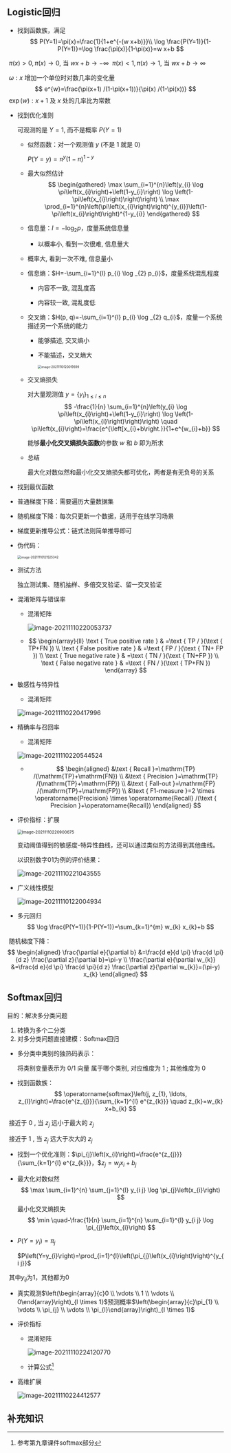 ## Logistic回归

- 找到函数族，满足
  $$
  P(Y=1)=\pi(x)=\frac{1}{1+e^{-(w x+b)}}\\
  \log \frac{P(Y=1)}{1-P(Y=1)}=\log \frac{\pi(x)}{1-\pi(x)}=w x+b
  $$

​		$\pi(x)>0, \pi(x) \rightarrow 0$, 当 $w x+b \rightarrow-\infty$
​		$\pi(x)<1, \pi(x) \rightarrow 1$, 当 $w x+b \rightarrow \infty$		

​		$\omega : x$ 增加一个单位时对数几率的变化量
$$
e^{w}=\frac{\pi(x+1) /(1-\pi(x+1))}{\pi(x) /(1-\pi(x))}
$$
​		$\exp (w): x+1$ 及 $x$ 处的几率比为常数

- 找到优化准则

  可观测的是 $Y=1$, 而不是概率 $P(Y=1)$

    - 似然函数：对一个观测值 $y$ (不是 1 就是 0)

      $P(Y=y)=\pi^{y}(1-\pi)^{1-y}$

    - 最大似然估计
      $$
      \begin{gathered}
      \max \sum_{i=1}^{n}\left(y_{i} \log \pi\left(x_{i}\right)+\left(1-y_{i}\right) \log \left(1-\pi\left(x_{i}\right)\right)\right) \\
      \max \prod_{i=1}^{n}\left(\pi\left(x_{i}\right)\right)^{y_{i}}\left(1-\pi\left(x_{i}\right)\right)^{1-y_{i}}
      \end{gathered}
      $$

    - 信息量：$I=-\log _{2} p$，度量系统信息量

      - 以概率小, 看到一次很难, 信息量大
      
  - 概率大, 看到一次不难, 信息量小
  
  - 信息熵：$H=-\sum_{i=1}^{l} p_{i} \log _{2} p_{i}$，度量系统混乱程度
  
    - 内容不一致, 混乱度高 
  
    - 内容较一致, 混乱度低
  
  - 交叉熵：$H(p, q)=-\sum_{i=1}^{l} p_{i} \log _{2} q_{i}$，度量一个系统描述另一个系统的能力
  
    - 能够描述, 交叉熵小 
  
    - 不能描述，交叉熵大
  
      <img src="lecture9.assets/image-20211110120019599.png" alt="image-20211110120019599" style="zoom:50%;" />
  
  - 交叉熵损失
  
    对大量观测值 $y =\left\{y_{i}\right\}_{1 \leq i \leq n}$
    $$
    -\frac{1}{n} \sum_{i=1}^{n}\left(y_{i} \log \pi\left(x_{i}\right)+\left(1-y_{i}\right) \log \left(1-\pi\left(x_{i}\right)\right)\right) \quad \pi\left(x_{i}\right)=\frac{e^{\left[x_{i}+b\right.}}{1+e^{w_{i}+b}}
    $$
    
    能够**最小化交叉嫡损失函数**的参数 $w$ 和 $b$ 即为所求
    
  - 总结
  
    最大化对数似然和最小化交叉熵损失都可优化，两者是有无负号的关系

-  找到最优函数

  - 普通梯度下降：需要遍历大量数据集

  - 随机梯度下降：每次只更新一个数据，适用于在线学习场景

  - 梯度更新推导公式：链式法则简单推导即可

  - 伪代码：

    <img src="lecture9.assets/image-20211110121525342.png" alt="image-20211110121525342" style="zoom:50%;" />

- 测试方法

  独立测试集、随机抽样、多倍交叉验证、留一交叉验证

- 混淆矩阵与错误率

  - 混淆矩阵

    ![image-20211110220053737](lecture9.assets/image-20211110220053737.png)

  - $$
    \begin{array}{ll}
    \text { True positive rate } & =\text { TP / }(\text { TP+FN }) \\
    \text { False positive rate } & =\text { FP / }(\text { TN+ FP }) \\
    \text { True negative rate } & =\text { TN / }(\text { TN+FP }) \\
    \text { False negative rate } & =\text { FN / }(\text { TP+FN })
    \end{array}
    $$

- 敏感性与特异性

  - 混淆矩阵

  ![image-20211110220417996](lecture9.assets/image-20211110220417996.png)

- 精确率与召回率

  - 混淆矩阵

  ![image-20211110220544524](lecture9.assets/image-20211110220544524.png)

  - $$
    \begin{aligned}
    &\text { Recall }=\mathrm{TP} /(\mathrm{TP}+\mathrm{FN}) \\
    &\text { Precision }=\mathrm{TP} /(\mathrm{TP}+\mathrm{FP}) \\
    &\text { Fall-out }=\mathrm{FP} /(\mathrm{TP}+\mathrm{FP}) \\
    &\text { F1-measure }=2 \times \operatorname{Precision} \times \operatorname{Recall} /(\text { Precision }+\operatorname{Recall})
    \end{aligned}
    $$

- 评价指标：扩展

  <img src="lecture9.assets/image-20211110220900675.png" alt="image-20211110220900675" style="zoom:67%;" />

  变动阈值得到的敏感度-特异性曲线，还可以通过类似的方法得到其他曲线。

  以识别数字01为例的评价结果：

  ![image-20211110221043555](lecture9.assets/image-20211110221043555.png)

- 广义线性模型

  ![image-20211110122004934](lecture9.assets/image-20211110122004934.png)

- 多元回归
  $$
  \log \frac{P(Y=1)}{1-P(Y=1)}=\sum_{k=1}^{m} w_{k} x_{k}+b
  $$

​		随机梯度下降：
$$
\begin{aligned}
\frac{\partial e}{\partial b} &=\frac{d e}{d \pi} \frac{d \pi}{d z} \frac{\partial z}{\partial b}=\pi-y \\
\frac{\partial e}{\partial w_{k}} &=\frac{d e}{d \pi} \frac{d \pi}{d z} \frac{\partial z}{\partial w_{k}}=(\pi-y) x_{k}
\end{aligned}
$$

## Softmax回归

目的：解决多分类问题

1. 转换为多个二分类
2. 对多分类问题直接建模：Softmax回归

- 多分类中类别的独热码表示：

  将类别变量表示为 $0 / 1$ 向量 属于哪个类别, 对应维度为 1 ; 其他维度为 0

- 找到函数族：
  $$
  \operatorname{softmax}\left(j, z_{1}, \ldots, z_{l}\right)=\frac{e^{z_{j}}}{\sum_{k=1}^{l} e^{z_{k}}} \quad z_{k}=w_{k} x+b_{k}
  $$

​		接近于 0 , 当 $z_{j}$ 远小于最大的 $z_{j}$ 

​		接近于 1 , 当 $z_{j}$ 远大于次大的 $z_{j}$

- 找到一个优化准则：$\pi_{j}\left(x_{i}\right)=\frac{e^{z_{j}}}{\sum_{k=1}^{l} e^{z_{k}}}，$$z_{j}=w_{j} x_{i}+b_{j}$

- 最大化对数似然
  $$
  \max \sum_{i=1}^{n} \sum_{j=1}^{l} y_{i j} \log \pi_{j}\left(x_{i}\right)
  $$
  最小化交叉熵损失
  $$
  \min \quad-\frac{1}{n} \sum_{i=1}^{n} \sum_{i=1}^{l} y_{i j} \log \pi_{j}\left(x_{i}\right)
  $$

- $P\left(Y=y_{i}\right)=\pi_{j}$

  $P\left(Y=y_{i}\right)=\prod_{i=1}^{l}\left(\pi_{j}\left(x_{i}\right)\right)^{y_{i j}}$

​		其中$y_{ij}$为1，其他都为0

- 真实观测$\left(\begin{array}{c}0 \\ \vdots \\ 1 \\ \vdots \\ 0\end{array}\right)_{l \times 1}$预测概率$\left(\begin{array}{c}\pi_{1} \\ \vdots \\ \pi_{j} \\ \vdots \\ \pi_{l}\end{array}\right)_{l \times 1}$

- 评价指标

  - 混淆矩阵

    ![image-20211110224120770](lecture9.assets/image-20211110224120770.png)

  - 计算公式[^1 ]

- 高维扩展

  ![image-20211110224412577](lecture9.assets/image-20211110224412577.png)

## 补充知识

[^1 ]:参考第九章课件softmax部分

